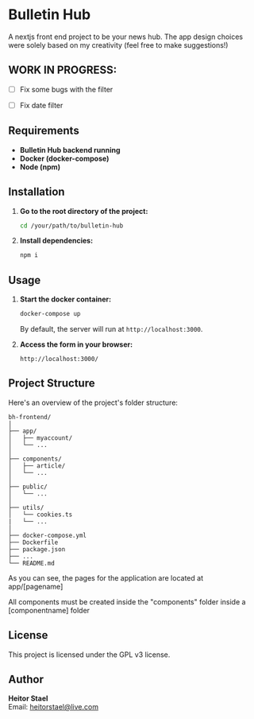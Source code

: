 # Bulletin Hub 

A nextjs front end project to be your news hub. The app design choices were solely based on my creativity (feel free to make suggestions!)

## WORK IN PROGRESS:
- [ ] Fix some bugs with the filter
- [ ] Fix date filter


## Requirements

- **Bulletin Hub backend running**
- **Docker (docker-compose)**
- **Node (npm)**

## Installation

1. **Go to the root directory of the project:**
   ```bash
   cd /your/path/to/bulletin-hub
   ```

2. **Install dependencies:**
   ```bash
   npm i
   ```

## Usage

1. **Start the docker container:**
   ```bash
   docker-compose up
   ```
   By default, the server will run at `http://localhost:3000`.

2. **Access the form in your browser:**
   ```
   http://localhost:3000/
   ```

## Project Structure

Here's an overview of the project's folder structure:

```plaintext
bh-frontend/
│
├── app/
│   ├── myaccount/
│   └── ...
│
├── components/
│   ├── article/
│   └── ...
│
├── public/
│   └── ...
│
├── utils/
│   └── cookies.ts
|   └── ...
│
├── docker-compose.yml
├── Dockerfile
├── package.json
├── ...
└── README.md
```

As you can see, the pages for the application are located at app/[pagename]

All components must be created inside the "components" folder inside a [componentname] folder

## License

This project is licensed under the GPL v3 license.

## Author

**Heitor Stael**  
Email: [heitorstael@live.com](mailto:heitorstael@live.com)